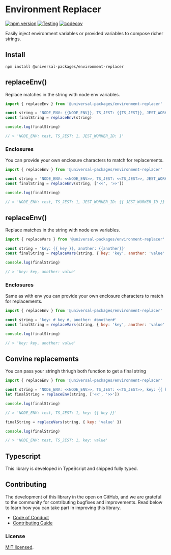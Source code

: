 # Environment Replacer

[![npm version](https://badge.fury.io/js/@universal-packages%2Fenvironment-replacer.svg)](https://www.npmjs.com/package/@universal-packages/environment-replacer)
[![Testing](https://github.com/universal-packages/universal-environment-replacer/actions/workflows/testing.yml/badge.svg)](https://github.com/universal-packages/universal-environment-replacer/actions/workflows/testing.yml)
[![codecov](https://codecov.io/gh/universal-packages/universal-environment-replacer/branch/main/graph/badge.svg?token=CXPJSN8IGL)](https://codecov.io/gh/universal-packages/universal-environment-replacer)

Easily inject environment variables or provided variables to compose richer strings.

## Install

```shell
npm install @universal-packages/environment-replacer
```

## replaceEnv()

Replace matches in the string with node env variables.

```js
import { replaceEnv } from '@universal-packages/environment-replacer'

const string = 'NODE_ENV: {{NODE_ENV}}, TS_JEST: {{TS_JEST}}, JEST_WORKER_ID: {{ JEST_WORKER_ID }}'
const finalString = replaceEnv(string)

console.log(finalString)

// > 'NODE_ENV: test, TS_JEST: 1, JEST_WORKER_ID: 1'
```

### Enclosures

You can provide your own enclosure characters to match for replacements.

```js
import { replaceEnv } from '@universal-packages/environment-replacer'

const string = 'NODE_ENV: <<NODE_ENV>>, TS_JEST: <<TS_JEST>>, JEST_WORKER_ID: {{ JEST_WORKER_ID }}'
const finalString = replaceEnv(string, ['<<', '>>'])

console.log(finalString)

// > 'NODE_ENV: test, TS_JEST: 1, JEST_WORKER_ID: {{ JEST_WORKER_ID }}'
```

## replaceEnv()

Replace matches in the string with node env variables.

```js
import { replaceVars } from '@universal-packages/environment-replacer'

const string = 'key: {{ key }}, another: {{another}}'
const finalString = replaceVars(string, { key: 'key', another: 'value' })

console.log(finalString)

// > 'key: key, another: value'
```

### Enclosures

Same as with env you can provide your own enclosure characters to match for replacements.

```js
import { replaceEnv } from '@universal-packages/environment-replacer'

const string = 'key: # key #, another: #another#'
const finalString = replaceVars(string, { key: 'key', another: 'value' }, ['#', '#'])

console.log(finalString)

// > 'key: key, another: value'
```

## Convine replacements

You can pass your stringh thriugh both function to get a final string

```js
import { replaceEnv } from '@universal-packages/environment-replacer'

const string = 'NODE_ENV: <<NODE_ENV>>, TS_JEST: <<TS_JEST>>, key: {{ key }}'
let finalString = replaceEnv(string, ['<<', '>>'])

console.log(finalString)

// > 'NODE_ENV: test, TS_JEST: 1, key: {{ key }}'

finalString = replaceVars(string, { key: 'value' })

console.log(finalString)

// > 'NODE_ENV: test, TS_JEST: 1, key: value'
```

## Typescript

This library is developed in TypeScript and shipped fully typed.

## Contributing

The development of this library in the open on GitHub, and we are grateful to the community for contributing bugfixes and improvements. Read below to learn how you can take part in improving this library.

- [Code of Conduct](./CODE_OF_CONDUCT.md)
- [Contributing Guide](./CONTRIBUTING.md)

### License

[MIT licensed](./LICENSE).
